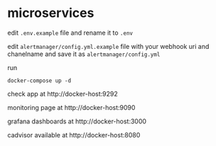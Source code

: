 # microservices

edit `.env.example` file and rename it to `.env`

edit `alertmanager/config.yml.example` file with your webhook uri and chanelname and save it as `alertmanager/config.yml`

run
```
docker-compose up -d
```

check app at http://docker-host:9292

monitoring page at http://docker-host:9090

grafana dashboards at http://docker-host:3000

cadvisor available at http://docker-host:8080
